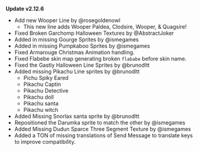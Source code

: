 **Update v2.12.6**

- Add new Wooper Line by @rosegoldenowl
    - This new line adds Wooper Paldea, Clodsire, Wooper, & Quagsire!
- Fixed Broken Garchomp Halloween Textures by @AbstractJoker
- Added in missing Gourge Sprites by @ismegames
- Added in missing Pumpkaboo Sprites by @ismegames
- Fixed Armarouge Christmas Animation handling.
- Fixed Flabebe skin map generating broken `flababe` before skin name.
- Fixed the Gastly Halloween Line Sprites by @brunodltt
- Added missing Pikachu Line sprites by @brunodltt
    - Pichu Spiky Eared
    - Pikachu Captin
    - Pikachu Detective
    - Pikachu doll
    - Pikachu santa
    - Pikachu witch
- Added Missing Snorlax santa sprite by @brunodltt
- Repositioned the Darumka sprite to match the other by @ismegames
- Added Missing Dudun Sparce Three Segment Texture by @ismegames
- Added a TON of missing translations of Send Message to translate keys to improve compatibility.